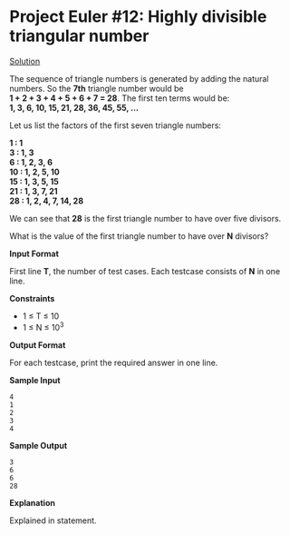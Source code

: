 # Project Euler #12: Highly divisible triangular number

[Solution](https://github.com/zhaohanson1/project_euler_plus/blob/master/012%20-%20Highly%20divisible%20triangular%20number/solution.md)

The sequence of triangle numbers is generated by adding the natural numbers. So the **7th** triangle number would be   
**1 + 2 + 3 + 4 + 5 + 6 + 7 = 28**. The first ten terms would be:  
**1, 3, 6, 10, 15, 21, 28, 36, 45, 55, ...**

Let us list the factors of the first seven triangle numbers:


**1 : 1  
3 : 1, 3  
6 : 1, 2, 3, 6  
10 : 1, 2, 5, 10  
15 : 1, 3, 5, 15  
21 : 1, 3, 7, 21  
28 : 1, 2, 4, 7, 14, 28**

We can see that **28** is the first triangle number to have over five divisors.

What is the value of the first triangle number to have over **N** divisors?

**Input Format**

First line **T**, the number of test cases.
Each testcase consists of **N** in one line.

**Constraints**
* 1 &le; T &le; 10
* 1 &le; N &le; 10<sup>3</sup>

**Output Format**

For each testcase, print the required answer in one line.

**Sample Input**
```
4
1
2
3
4
```

**Sample Output**
```
3
6
6
28
```

**Explanation**

Explained in statement.
